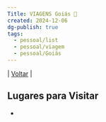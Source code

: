```yaml
---
Title: VIAGENS Goiás 🌽
created: 2024-12-06
dg-publish: true
tags:
  - pessoal/list
  - pessoal/viagem
  - pessoal/Goiás
---
```

| [Voltar](index) | 
## Lugares para Visitar
- 

